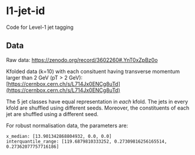 # l1-jet-id
Code for Level-1 jet tagging 

## Data
Raw data: https://zenodo.org/record/3602260#.YnT0xZpBz0o

Kfolded data (k=10) with each consituent having transverse momentum larger than 2 GeV (pT > 2 GeV): [https://cernbox.cern.ch/s/L714Jx0ENCg8uTd](https://cernbox.cern.ch/s/L714Jx0ENCg8uTd)

The 5 jet classes have equal representation in *each* kfold. The jets in every kfold are shuffled using different seeds. Moreover, the constituents of each jet are shuffled using a different seed.

For robust normalisation data, the parameters are:
```
x_median: [13.901342868804932, 0.0, 0.0]
interquantile_range: [119.6879810333252, 0.27309816256165514, 0.27362077757716186]
```
